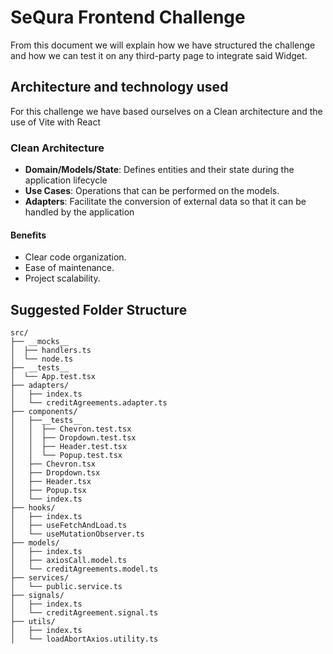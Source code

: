 # SeQura Frontend Challenge
From this document we will explain how we have structured the challenge and how we can test it on any third-party page to integrate said Widget.


## Architecture and technology used

For this challenge we have based ourselves on a Clean architecture and the use of Vite with React

### Clean Architecture

- **Domain/Models/State**: Defines entities and their state during the application lifecycle
- **Use Cases**: Operations that can be performed on the models.
- **Adapters**: Facilitate the conversion of external data so that it can be handled by the application

#### Benefits

- Clear code organization.
- Ease of maintenance.
- Project scalability.

## Suggested Folder Structure

```
src/
├── __mocks__
│  ├── handlers.ts
│  └── node.ts
├── __tests__
│  └── App.test.tsx
├── adapters/
│   ├── index.ts
│   └── creditAgreements.adapter.ts
├── components/
│   ├──__tests__
│   │  ├── Chevron.test.tsx
│   │  ├── Dropdown.test.tsx
│   │  ├── Header.test.tsx
│   │  └── Popup.test.tsx
│   ├── Chevron.tsx
│   ├── Dropdown.tsx
│   ├── Header.tsx
│   ├── Popup.tsx
│   └── index.ts
├── hooks/
│   ├── index.ts
│   ├── useFetchAndLoad.ts
│   └── useMutationObserver.ts
├── models/
│   ├── index.ts
│   ├── axiosCall.model.ts
│   └── creditAgreements.model.ts
├── services/
│   └── public.service.ts
├── signals/
│   ├── index.ts
│   └── creditAgreement.signal.ts
├── utils/
│   ├── index.ts
│   └── loadAbortAxios.utility.ts
```
